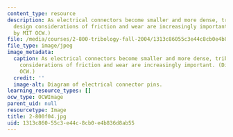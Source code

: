 ```yaml
---
content_type: resource
description: As electrical connectors become smaller and more dense, tribological
  design considerations of friction and wear are increasingly important. (Diagram
  by MIT OCW.)
file: /media/courses/2-800-tribology-fall-2004/1313c86055c3e44c8cb0e4b836d8ab55_2-800f04.jpg
file_type: image/jpeg
image_metadata:
  caption: As electrical connectors become smaller and more dense, tribological design
    considerations of friction and wear are increasingly important. (Diagram by MIT
    OCW.)
  credit: ''
  image-alt: Diagram of electrical connector pins.
learning_resource_types: []
ocw_type: OCWImage
parent_uid: null
resourcetype: Image
title: 2-800f04.jpg
uid: 1313c860-55c3-e44c-8cb0-e4b836d8ab55
---
```


